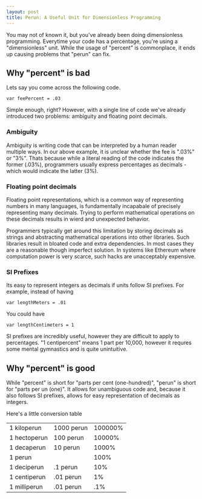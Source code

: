```yaml
---
layout: post
title: Perun: A Useful Unit for Dimensionless Programming
---
```


You may not of known it, but you've already been doing dimensionless programming. Everytime your code has a percentage, you're using a "dimensionless" unit. While the usage of "percent" is commonplace, it ends up causing problems that "perun" can fix.

## Why "percent" is bad

Lets say you come across the following code.

    var feePercent = .03

Simple enough, right? However, with a single line of code we've already introduced two problems: ambiguity and floating point decimals.

### Ambiguity

Ambiguity is writing code that can be interpreted by a human reader multiple ways. In our above example, it is unclear whether the fee is ".03%" or "3%". Thats because while a literal reading of the code indicates the former (.03%), programmers usually express percentages as decimals - which would indicate the latter (3%).

### Floating point decimals

Floating point representations, which is a common way of representing numbers in many languages, is fundamentally incapabale of precisely representing many decimals. Trying to perform mathematical operations on these decimals results in wierd and unexpected behavior.

Programmers typically get around this limitation by storing decimals as strings and abstracting mathematical operations into other libraries. Such libraries result in bloated code and extra dependencies. In most cases they are a reasonable though imperfect solution. In systems like Ethereum where computation power is very scarce, such hacks are unacceptably expensive.

### SI Prefixes

Its easy to represent integers as decimals if units follow SI prefixes. For example, instead of having

    var lengthMeters = .01

You could have

    var lengthCentimeters = 1

SI prefixes are incredibly useful, however they are difficult to apply to percentages. "1 centipercent" means 1 part per 10,000, however it requres some mental gymnastics and is quite unintuitive.

## Why "percent" is good

While "percent" is short for "parts per cent (one-hundred)", "perun" is short for "parts per un (one)". It allows for unambiguous code and, because it also follows SI prefixes, allows for easy representation of decimals as integers.

Here's a little conversion table

<table class="table">
	<tr>
		<td>1 kiloperun</td>
		<td>1000 perun</td>
		<td>100000%</td>
	</tr>
	<tr>
		<td>1 hectoperun</td>
		<td>100 perun</td>
		<td>10000%</td>
	</tr>
	<tr>
		<td>1 decaperun</td>
		<td>10 perun</td>
		<td>1000%</td>
	</tr>
	<tr>
		<td>1 perun</td>
		<td></td>
		<td>100%</td>
	</tr>
	<tr>
		<td>1 deciperun</td>
		<td>.1 perun</td>
		<td>10%</td>
	</tr>
	<tr>
		<td>1 centiperun</td>
		<td>.01 perun</td>
		<td>1%</td>
	</tr>
	<tr>
		<td>1 milliperun</td>
		<td>.01 perun</td>
		<td>.1%</td>
	</tr>
</table>
